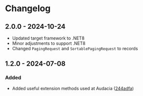 # Changelog

## 2.0.0 - 2024-10-24
- Updated target framework to .NET8
- Minor adjustments to support .NET8
- Changed `PagingRequest` and `SortablePagingRequest` to records

## 1.2.0 - 2024-07-08
### Added
- Added useful extension methods used at Audacia ([244adfa](https://github.com/audaciaconsulting/Audacia.Core/pull/3/commits/244adfab31d9035c332daaf4b53a4bff71278e1c))
